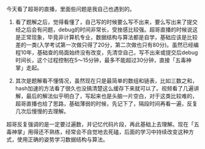 今天看了超哥的直播，里面些问题是我自己也遇到的。

1. 看了题解之后，觉得看懂了，自己写的时候要么写不出来，要么写出来了提交经之后会有问题，debug的时间非常长，受挫感比较强。超哥直播的时候说这是正常现象，毕竟非计算机专业，数据结构与算法都是自学，基础应该是比较差的一类(入学考试第一次做只得了20分，第二次做也只有80分)。虽然已经编程10年，基础查的局面始终没有改变，先清空自己，写不出来或提交后debug时间长，这个过程控制在5～15分钟，最多不能超过30分钟，直接「五毒神掌」走起。

2. 其次是题解看不懂情况，虽然现在只是最简单的数组和链表，比如三数之和，hash加速的方法看了很久也没搞清楚这么缓存下来就可以了。视频看了几遍讲解，最后的解法似乎明白了，写起来也是头脑一片空白，对于这类比较难的，超哥直播也给了思路，基础薄弱的时候，先记下了，隔段时间再看一遍，反复几次后慢慢的去理解。

超哥反复强调的是一定要过遍数，并记忆代码片段，再此基础上去理解。现在「五毒神掌」用得还不熟练，经常会不自觉地去死磕，后面的学习中持续改变这种方式，使用正确的姿势学习数据结构与算法。